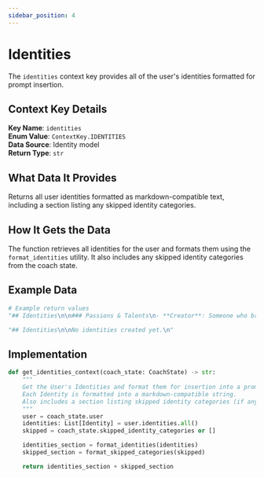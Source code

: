 ```yaml
---
sidebar_position: 4
---
```


# Identities

The `identities` context key provides all of the user's identities formatted for prompt insertion.

## Context Key Details

**Key Name**: `identities`  
**Enum Value**: `ContextKey.IDENTITIES`  
**Data Source**: Identity model  
**Return Type**: `str`

## What Data It Provides

Returns all user identities formatted as markdown-compatible text, including a section listing any skipped identity categories.

## How It Gets the Data

The function retrieves all identities for the user and formats them using the `format_identities` utility. It also includes any skipped identity categories from the coach state.

## Example Data

```python
# Example return values
"## Identities\n\n### Passions & Talents\n- **Creator**: Someone who brings ideas to life through artistic expression\n- **Helper**: Someone who supports others in achieving their goals\n\n### Maker of Money\n- **Connector**: Someone who builds relationships that generate income\n\n## Skipped Categories\n- Physical Expression\n- Spiritual"

"## Identities\n\nNo identities created yet.\n"
```

## Implementation

```python
def get_identities_context(coach_state: CoachState) -> str:
    """
    Get the User's Identities and format them for insertion into a prompt.
    Each Identity is formatted into a markdown-compatible string.
    Also includes a section listing skipped identity categories (if any).
    """
    user = coach_state.user
    identities: List[Identity] = user.identities.all()
    skipped = coach_state.skipped_identity_categories or []

    identities_section = format_identities(identities)
    skipped_section = format_skipped_categories(skipped)

    return identities_section + skipped_section
```
